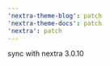 ```yaml
---
'nextra-theme-blog': patch
'nextra-theme-docs': patch
'nextra': patch
---
```


sync with nextra 3.0.10
